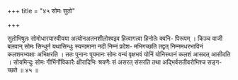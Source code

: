 +++
title = "४५ सोमः सुतो"

+++

सुतोभिषुतः सोमोधारयास्वीयया अत्योनअतनशीलोश्वइव हित्वागत्वा हिनोतेः क्वनि- पिरूपम् । किञ्च वाजी बलवान् सोमः सिन्धुर्न यथासिन्धुः स्यन्दमाना नदी निम्नं प्रदेश- मभिगच्छति तद्वत् निम्नमधरभाविनं कलशमभ्यक्षाः अभिक्षरति । ततः पुनानः पूयमानः सोमः वन्यं वृक्षभवं योनिं योनिस्थानं कलशं आसदत् आसीदति । सोयमिन्दुः सोमः गीर्भिर्गोविकारैः क्षीरादिभिः श्रयणैः सं असरत् संसरति तथा अद्भिर्वसतीवरोभिश्च सङ्ग- च्छते ॥ ४५ ॥
